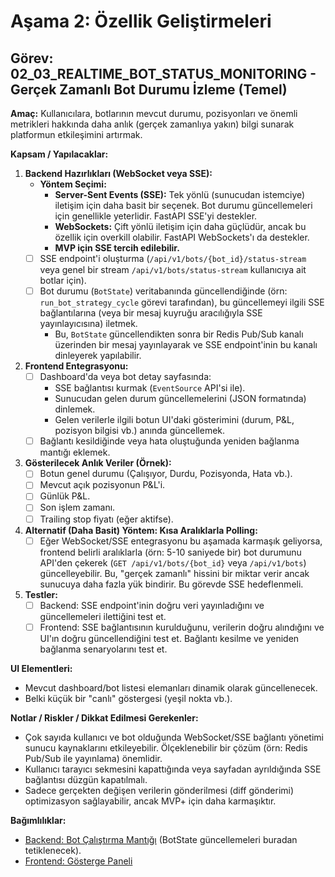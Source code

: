# Aşama 2: Özellik Geliştirmeleri

## Görev: 02_03_REALTIME_BOT_STATUS_MONITORING - Gerçek Zamanlı Bot Durumu İzleme (Temel)

**Amaç:** Kullanıcılara, botlarının mevcut durumu, pozisyonları ve önemli metrikleri hakkında daha anlık (gerçek zamanlıya yakın) bilgi sunarak platformun etkileşimini artırmak.

**Kapsam / Yapılacaklar:**

1. **Backend Hazırlıkları (WebSocket veya SSE):**
    * **Yöntem Seçimi:**
        * **Server-Sent Events (SSE):** Tek yönlü (sunucudan istemciye) iletişim için daha basit bir seçenek. Bot durumu güncellemeleri için genellikle yeterlidir. FastAPI SSE'yi destekler.
        * **WebSockets:** Çift yönlü iletişim için daha güçlüdür, ancak bu özellik için overkill olabilir. FastAPI WebSockets'ı da destekler.
        * **MVP için SSE tercih edilebilir.**
    * [ ] SSE endpoint'i oluşturma (`/api/v1/bots/{bot_id}/status-stream` veya genel bir stream `/api/v1/bots/status-stream` kullanıcıya ait botlar için).
    * [ ] Bot durumu (`BotState`) veritabanında güncellendiğinde (örn: `run_bot_strategy_cycle` görevi tarafından), bu güncellemeyi ilgili SSE bağlantılarına (veya bir mesaj kuyruğu aracılığıyla SSE yayınlayıcısına) iletmek.
        * Bu, `BotState` güncellendikten sonra bir Redis Pub/Sub kanalı üzerinden bir mesaj yayınlayarak ve SSE endpoint'inin bu kanalı dinleyerek yapılabilir.
2. **Frontend Entegrasyonu:**
    * [ ] Dashboard'da veya bot detay sayfasında:
        * SSE bağlantısı kurmak (`EventSource` API'si ile).
        * Sunucudan gelen durum güncellemelerini (JSON formatında) dinlemek.
        * Gelen verilerle ilgili botun UI'daki gösterimini (durum, P&L, pozisyon bilgisi vb.) anında güncellemek.
    * [ ] Bağlantı kesildiğinde veya hata oluştuğunda yeniden bağlanma mantığı eklemek.
3. **Gösterilecek Anlık Veriler (Örnek):**
    * [ ] Botun genel durumu (Çalışıyor, Durdu, Pozisyonda, Hata vb.).
    * [ ] Mevcut açık pozisyonun P&L'i.
    * [ ] Günlük P&L.
    * [ ] Son işlem zamanı.
    * [ ] Trailing stop fiyatı (eğer aktifse).
4. **Alternatif (Daha Basit) Yöntem: Kısa Aralıklarla Polling:**
    * [ ] Eğer WebSocket/SSE entegrasyonu bu aşamada karmaşık geliyorsa, frontend belirli aralıklarla (örn: 5-10 saniyede bir) bot durumunu API'den çekerek (`GET /api/v1/bots/{bot_id}` veya `/api/v1/bots`) güncelleyebilir. Bu, "gerçek zamanlı" hissini bir miktar verir ancak sunucuya daha fazla yük bindirir. Bu görevde SSE hedeflenmeli.
5. **Testler:**
    * [ ] Backend: SSE endpoint'inin doğru veri yayınladığını ve güncellemeleri ilettiğini test et.
    * [ ] Frontend: SSE bağlantısının kurulduğunu, verilerin doğru alındığını ve UI'ın doğru güncellendiğini test et. Bağlantı kesilme ve yeniden bağlanma senaryolarını test et.

**UI Elementleri:**

* Mevcut dashboard/bot listesi elemanları dinamik olarak güncellenecek.
* Belki küçük bir "canlı" göstergesi (yeşil nokta vb.).

**Notlar / Riskler / Dikkat Edilmesi Gerekenler:**

* Çok sayıda kullanıcı ve bot olduğunda WebSocket/SSE bağlantı yönetimi sunucu kaynaklarını etkileyebilir. Ölçeklenebilir bir çözüm (örn: Redis Pub/Sub ile yayınlama) önemlidir.
* Kullanıcı tarayıcı sekmesini kapattığında veya sayfadan ayrıldığında SSE bağlantısı düzgün kapatılmalı.
* Sadece gerçekten değişen verilerin gönderilmesi (diff gönderimi) optimizasyon sağlayabilir, ancak MVP+ için daha karmaşıktır.

**Bağımlılıklar:**

* [Backend: Bot Çalıştırma Mantığı](_PARENT_DIR_/_PARENT_DIR_/01_MVP_DEVELOPMENT/01_06_BACKEND_BOT_EXECUTION_LOGIC.md) (BotState güncellemeleri buradan tetiklenecek).
* [Frontend: Gösterge Paneli](_PARENT_DIR_/_PARENT_DIR_/01_MVP_DEVELOPMENT/01_09_FRONTEND_DASHBOARD_PAGE.md)
